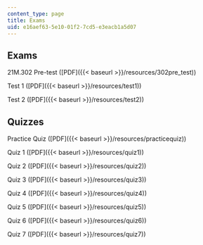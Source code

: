 ```yaml
---
content_type: page
title: Exams
uid: e16aef63-5e10-01f2-7cd5-e3eacb1a5d07
---
```


Exams
-----

21M.302 Pre-test ([PDF]({{< baseurl >}}/resources/302pre_test))

Test 1 ([PDF]({{< baseurl >}}/resources/test1))

Test 2 ([PDF]({{< baseurl >}}/resources/test2))

Quizzes
-------

Practice Quiz ([PDF]({{< baseurl >}}/resources/practicequiz))

Quiz 1 ([PDF]({{< baseurl >}}/resources/quiz1))

Quiz 2 ([PDF]({{< baseurl >}}/resources/quiz2))

Quiz 3 ([PDF]({{< baseurl >}}/resources/quiz3))

Quiz 4 ([PDF]({{< baseurl >}}/resources/quiz4))

Quiz 5 ([PDF]({{< baseurl >}}/resources/quiz5))

Quiz 6 ([PDF]({{< baseurl >}}/resources/quiz6))

Quiz 7 ([PDF]({{< baseurl >}}/resources/quiz7))